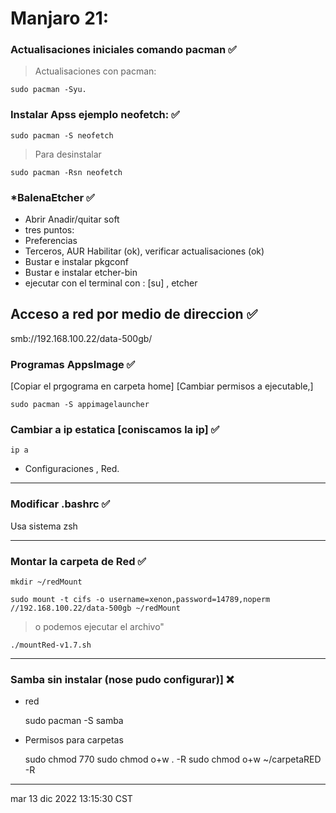 # Manjaro 21:

### Actualisaciones iniciales comando pacman ✅
> Actualisaciones con pacman:

    sudo pacman -Syu. 

### Instalar Apss ejemplo neofetch: ✅

    sudo pacman -S neofetch

> Para desinstalar
    
    sudo pacman -Rsn neofetch

### *BalenaEtcher ✅
* Abrir Anadir/quitar soft
* tres puntos:  
* Preferencias
* Terceros, AUR Habilitar (ok), verificar actualisaciones (ok)
* Bustar e instalar pkgconf
* Bustar e instalar etcher-bin
* ejecutar con el terminal con : [su]  , etcher

## Acceso a red por medio de direccion ✅

smb://192.168.100.22/data-500gb/

### Programas AppsImage  ✅

[Copiar el prgograma en carpeta home]
[Cambiar permisos a ejecutable,]

    sudo pacman -S appimagelauncher

### Cambiar a ip estatica  [coniscamos la ip] ✅

    ip a

* Configuraciones , Red.
--------------------------------------------

### Modificar .bashrc ✅

Usa sistema zsh

--------------------------------------------
### Montar la carpeta de Red  ✅

    mkdir ~/redMount

    sudo mount -t cifs -o username=xenon,password=14789,noperm //192.168.100.22/data-500gb ~/redMount

> o podemos ejecutar el archivo"

    ./mountRed-v1.7.sh

--------------------------------------------
### Samba sin instalar (nose pudo configurar)]  ❌
* red

    sudo pacman -S samba

* Permisos para carpetas

    sudo chmod 770
    sudo chmod o+w . -R
    sudo chmod o+w ~/carpetaRED -R

--------------------------------------------

mar 13 dic 2022 13:15:30 CST